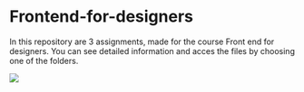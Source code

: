 # Frontend-for-designers

In this repository are 3 assignments, made for the course Front end for designers.
You can see detailed information and acces the files by choosing one of the folders.

![](/assignment_1/apppreview.png)

